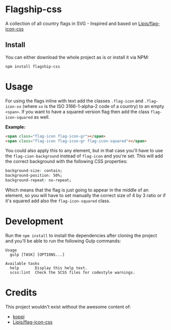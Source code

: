 # Flagship-css

A collection of all country flags in SVG - Inspired and based on
[Lipis/flag-icon-css](https://github.com/lipis/flag-icon-css/blob/master)

## Install 

You can either download the whole project as is or install it via NPM: 

```
npm install flagship-css
```

# Usage 

For using the flags inline with text add the classes `.flag-icon` and `.flag-icon-xx`
(where `xx` is the ISO 3166-1-alpha-2 code of a country) to an empty `<span>`.
If you want to have a squared version flag then add the class `flag-icon-squared` as well. 

**Example:**

```html
<span class="flag-icon flag-icon-gr"></span>
<span class="flag-icon flag-icon-gr flag-icon-squared"></span>
```

You could also apply this to any element, but in that case you'll have to use the `flag-cion-background` instead of 
`flag-icon` and you're set. This will add the correct background with the following CSS properties:

```css
background-size: contain;
background-position: 50%;
background-repeat: no-repeat;
```

Which means that the flag is just going to appear in the middle of an element, 
so you will have to set manually the correct size of 4 by 3 ratio or if it's squared add also the `flag-icon-squared` class.

# Development 

Run the `npm install` to install the dependencies after cloning the project and you'll
be able to run the following Gulp commands: 

```
Usage
  gulp [TASK] [OPTIONS...]

Available tasks
  help       Display this help text.
  scss:lint  Check the SCSS files for codestyle warnings.

```

# Credits 

This project wouldn't exist without the awesome content of: 

- [koppi](https://github.com/koppi)
- [Lipis/flag-icon-css](https://github.com/lipis/flag-icon-css/blob/master)
